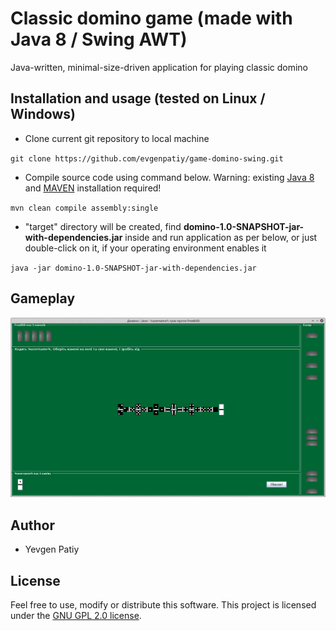 # Classic domino game (made with Java 8 / Swing AWT)

Java-written, minimal-size-driven application for playing classic domino

## Installation and usage (tested on Linux / Windows)

* Clone current git repository to local machine

`git clone https://github.com/evgenpatiy/game-domino-swing.git`

* Compile source code using command below. Warning: existing [Java 8](https://java.com/en/download/) and [MAVEN](https://maven.apache.org/) installation required!
   
`mvn clean compile assembly:single` 

* "target" directory will be created, find **domino-1.0-SNAPSHOT-jar-with-dependencies.jar** inside and run application as per below, or just double-click on it, if your 
operating environment enables it

`java -jar domino-1.0-SNAPSHOT-jar-with-dependencies.jar`

## Gameplay

![Screenshot](docs/1.png)

## Author

- Yevgen Patiy

## License

Feel free to use, modify or distribute this software. This project is licensed under the [GNU GPL 2.0 license](https://www.gnu.org/licenses/old-licenses/gpl-2.0.uk.html).
